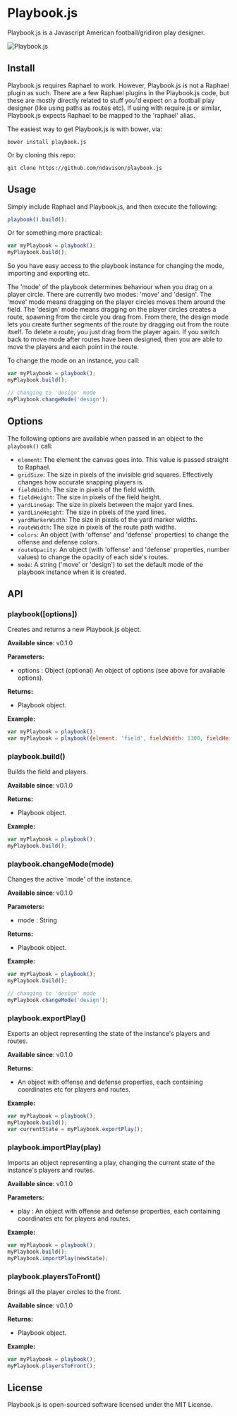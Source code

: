 # Playbook.js

Playbook.js is a Javascript American football/gridiron play designer.

![Playbook.js](http://nathandavison.com/images/playbook-field.png)

## Install

Playbook.js requires Raphael to work. However, Playbook.js is not a Raphael plugin as such. 
There are a few Raphael plugins in the Playbook.js code, but these are mostly directly 
related to stuff you'd expect on a football play designer (like using paths as routes etc). 
If using with require.js or similar, Playbook.js expects Raphael to be mapped to the 'raphael' 
alias.

The easiest way to get Playbook.js is with bower, via:

`bower install playbook.js`

Or by cloning this repo:

`git clone https://github.com/ndavison/playbook.js`

## Usage

Simply include Raphael and Playbook.js, and then execute the following:

```javascript
playbook().build();
```

Or for something more practical:

```javascript
var myPlaybook = playbook();
myPlaybook.build();
```

So you have easy access to the playbook instance for changing the mode, importing and exporting etc.

The 'mode' of the playbook determines behaviour when you drag on a player circle. There are currently 
two modes: 'move' and 'design'. The 'move' mode means dragging on the player circles moves them around 
the field. The 'design' mode means dragging on the player circles creates a route, spawning from the 
circle you drag from. From there, the design mode lets you create further segments of the route by 
dragging out from the route itself. To delete a route, you just drag from the player again. If you 
switch back to move mode after routes have been designed, then you are able to move the players and 
each point in the route.

To change the mode on an instance, you call:

```javascript
var myPlaybook = playbook();
myPlaybook.build();

// changing to 'design' mode
myPlaybook.changeMode('design');
```

## Options

The following options are available when passed in an object to the `playbook()` call:

 - `element`: The element the canvas goes into. This value is passed straight to Raphael.
 - `gridSize`: The size in pixels of the invisible grid squares. Effectively changes how accurate snapping players is.
 - `fieldWidth`: The size in pixels of the field width.
 - `fieldHeight`: The size in pixels of the field height.
 - `yardLineGap`: The size in pixels between the major yard lines.
 - `yardLineHeight`: The size in pixels of the yard lines.
 - `yardMarkerWidth`: The size in pixels of the yard marker widths.
 - `routeWidth`: The size in pixels of the route path widths.
 - `colors`: An object (with 'offense' and 'defense' properties) to change the offense and defense colors.
 - `routeOpacity`: An object (with 'offense' and 'defense' properties, number values) to change the opacity of each side's routes.
 - `mode`: A string ('move' or 'design') to set the default mode of the playbook instance when it is created.

## API

### playbook([options])

Creates and returns a new Playbook.js object.

**Available since**: v0.1.0

**Parameters:**
 - options : Object (optional)
   An object of options (see above for available options).

**Returns:**
 - Playbook object.

**Example:**
```javascript
var myPlaybook = playbook();
var myPlaybook = playbook({element: 'field', fieldWidth: 1300, fieldHeight: 600});
````

### playbook.build()

Builds the field and players.

**Available since**: v0.1.0

**Returns:**
 - Playbook object.

**Example:**
```javascript
var myPlaybook = playbook();
myPlaybook.build();
```

### playbook.changeMode(mode)

Changes the active 'mode' of the instance.

**Available since**: v0.1.0

**Parameters:**
 - mode : String

**Returns:**
 - Playbook object.

**Example:**
```javascript
var myPlaybook = playbook();
myPlaybook.build();

// changing to 'design' mode
myPlaybook.changeMode('design');
```

### playbook.exportPlay()

Exports an object representing the state of the instance's players and routes.

**Available since**: v0.1.0

**Returns:**
 - An object with offense and defense properties, each containing coordinates etc for players and routes.

**Example:**
```javascript
var myPlaybook = playbook();
myPlaybook.build();
var currentState = myPlaybook.exportPlay();
```

### playbook.importPlay(play)

Imports an object representing a play, changing the current state of the instance's players and routes.

**Available since**: v0.1.0

**Parameters:**
 - play : An object with offense and defense properties, each containing coordinates etc for players and routes.

**Example:**
```javascript
var myPlaybook = playbook();
myPlaybook.build();
myPlaybook.importPlay(newState);
```

### playbook.playersToFront()

Brings all the player circles to the front.

**Available since**: v0.1.0

**Returns:**
 - Playbook object.

**Example:**
```javascript
var myPlaybook = playbook();
myPlaybook.playersToFront();
```

## License

Playbook.js is open-sourced software licensed under the MIT License.

